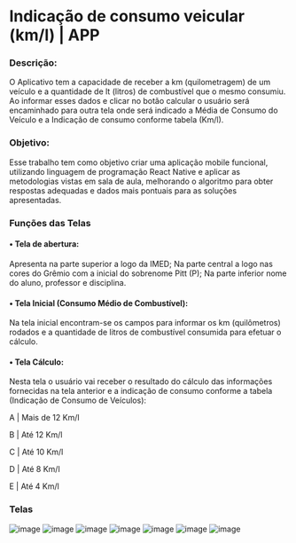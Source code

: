 # Indicação de consumo veicular (km/l) | APP
### Descrição:
O Aplicativo tem a capacidade de receber a km (quilometragem) de um veículo e a quantidade de lt (litros) de combustível que o mesmo consumiu.   Ao informar esses dados e clicar no botão calcular o usuário será encaminhado para outra tela onde será indicado a Média de Consumo do Veículo e a Indicação de consumo conforme tabela (Km/l).

### Objetivo:
Esse trabalho tem como objetivo criar uma aplicação mobile funcional, utilizando linguagem de programação React Native e aplicar as metodologias vistas em sala de aula, melhorando o algoritmo para obter respostas adequadas e dados mais pontuais para as soluções apresentadas.

### Funções das Telas
#### •	Tela de abertura:
Apresenta na parte superior a logo da IMED;
Na parte central a logo nas cores do Grêmio com a inicial do sobrenome Pitt (P);
Na parte inferior nome do aluno, professor e disciplina.
#### •	Tela Inicial (Consumo Médio de Combustível):
Na tela inicial encontram-se os campos para informar os km (quilômetros) rodados e a quantidade de litros de combustível consumida para efetuar o cálculo. 
#### •	Tela Cálculo:
Nesta tela o usuário vai receber o resultado do cálculo das informações fornecidas na tela anterior e a indicação de consumo conforme a tabela (Indicação de Consumo de Veículos):

A  |  Mais de 12 Km/l

B  |  Até 12 Km/l

C  |  Até 10 Km/l 

D  |  Até 8 Km/l 

E  |  Até 4 Km/l


### Telas

![image](https://user-images.githubusercontent.com/67445573/164532897-875e97e2-d037-42b5-94a0-32fb13954ea8.png)
![image](https://user-images.githubusercontent.com/67445573/164532921-426d34c3-5a77-41dc-be13-b644422aae62.png)
![image](https://user-images.githubusercontent.com/67445573/164532973-b66422c3-aae5-47c7-bbfd-a042cb0d3cf9.png)
![image](https://user-images.githubusercontent.com/67445573/164532983-4efe47c6-b50e-421e-92c8-0e6add0ef74e.png)
![image](https://user-images.githubusercontent.com/67445573/164532994-045e6a29-a0ff-40de-b9bc-675e8451788a.png)
![image](https://user-images.githubusercontent.com/67445573/164533004-1d737dfa-db8c-4e22-8784-a4402f695346.png)
![image](https://user-images.githubusercontent.com/67445573/164533013-ec215c6b-c4de-4886-838c-ac5800f4095e.png)
